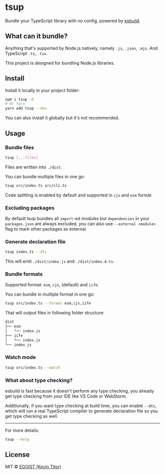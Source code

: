 # tsup

Bundle your TypeScript library with no config, powered by [esbuild](https://github.com/evanw/esbuild).

## What can it bundle?

Anything that's supported by Node.js natively, namely `.js`, `.json`, `.mjs`. And TypeScript `.ts`, `.tsx`.

This project is designed for bundling Node.js libraries.

## Install

Install it locally in your project folder:

```bash
npm i tsup -D
# Or Yarn
yarn add tsup --dev
```

You can also install it globally but it's not recommended.

## Usage

### Bundle files

```bash
tsup [...files]
```

Files are written into `./dist`.

You can bundle multiple files in one go:

```bash
tsup src/index.ts src/cli.ts
```

Code splitting is enabled by default and supported in `cjs` and `esm` format.

### Excluding packages


By default tsup bundles all `import`-ed modules but `dependencies` in your `packages.json` are always excluded, you can also use `--external <module>` flag to mark other packages as external.

### Generate declaration file

```bash
tsup index.ts --dts
```

This will emit `./dist/index.js` and `./dist/index.d.ts`.

### Bundle formats

Supported format: `esm`, `cjs`, (default) and `iife`.

You can bundle in multiple format in one go:

```bash
tsup src/index.ts --format esm,cjs,iife
```

That will output files in following folder structure:

```bash
dist
├── esm
│   └── index.js
├── iife
│   └── index.js
└── index.js
```

### Watch mode

```bash
tsup src/index.ts --watch
```

### What about type checking?

esbuild is fast because it doesn't perform any type checking, you already get type checking from your IDE like VS Code or WebStorm.

Additionally, if you want type checking at build time, you can enable `--dts`, which will run a real TypeScript compiler to generate declaration file so you get type checking as well.

---

For more details:

```bash
tsup --help
```

## License

MIT &copy; [EGOIST (Kevin Titor)](https://github.com/sponsors/egoist)
